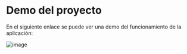 # Demo del proyecto

En el siguiente enlace se puede ver una demo del funcionamiento de la aplicación: 

![image](https://user-images.githubusercontent.com/85631090/188272468-d0b06ad6-b62e-40cc-9694-fcd513bb0dfa.png)
